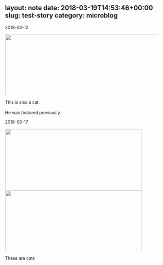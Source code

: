 layout: note
date: 2018-03-19T14:53:46+00:00
slug: test-story
category: microblog
---
2018-03-12

<a href="https://gerwitz.github.io/2018/03/19/145327-image_344e.jpg"><img src="https://gerwitz.github.io/2018/03/19/145327-image_344e.jpg" width="450" height="600" style="display: inline-block; max-height: 200px; width: auto; padding: 1px;" class="sunlit_image" /></a>

This is also a cat.<br /><br />He was featured previously.

2018-03-17

<a href="https://gerwitz.github.io/2018/03/19/145336-image_3453.jpg"><img src="https://gerwitz.github.io/2018/03/19/145336-image_3453.jpg" width="600" height="450" style="display: inline-block; max-height: 200px; width: auto; padding: 1px;" class="sunlit_image" /></a><a href="https://gerwitz.github.io/2018/03/19/145343-image_4bc8.jpg"><img src="https://gerwitz.github.io/2018/03/19/145343-image_4bc8.jpg" width="600" height="450" style="display: inline-block; max-height: 200px; width: auto; padding: 1px;" class="sunlit_image" /></a>

These are cats


